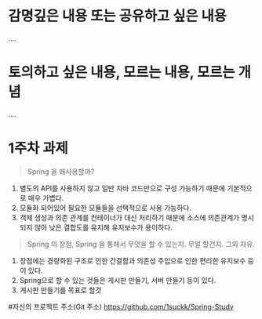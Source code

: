 # 감명깊은 내용 또는 공유하고 싶은 내용
....

# 토의하고 싶은 내용, 모르는 내용, 모르는 개념
.... 

# 1주차 과제 

>Spring 을 왜사용할까?
>
1. 별도의 API를 사용하지 않고 일반 자바 코드만으로 구성 가능하기 때문에 기본적으로 매우 가볍다. 
2. 모듈화 되어있어 필요한 모듈들을 선택적으로 사용 가능하다.
3. 객체 생성과 의존 관계를 컨테이너가 대신 처리하기 때문에 소스에 의존관계가 명시되지 않아 낮은 결합도를 유지해 유지보수가 용이하다.

> Spring 의 장점, Spring 을 통해서 무엇을 할 수 있는지. 무얼 할건지. 그외 자유.

1. 장점에는 경량화된 구조로 인한 간결함과 의존성 주입으로 인한 편리한 유지보수 등이 있다.
2. Spring으로 할 수 있는 것들은 게시판 만들기, 서버 만들기 등이 있다.
3. 게시판 만들기를 목표로 할것

#자신의 프로젝트 주소(Git 주소)
https://github.com/1suckk/Spring-Study
